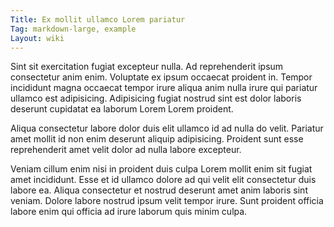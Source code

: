 ```yaml
---
Title: Ex mollit ullamco Lorem pariatur
Tag: markdown-large, example
Layout: wiki
---
```

Sint sit exercitation fugiat excepteur nulla. Ad reprehenderit ipsum consectetur anim enim. Voluptate ex ipsum occaecat proident in. Tempor incididunt magna occaecat tempor irure aliqua anim nulla irure qui pariatur ullamco est adipisicing. Adipisicing fugiat nostrud sint est dolor laboris deserunt cupidatat ea laborum Lorem Lorem proident.

Aliqua consectetur labore dolor duis elit ullamco id ad nulla do velit. Pariatur amet mollit id non enim deserunt aliquip adipisicing. Proident sunt esse reprehenderit amet velit dolor ad nulla labore excepteur.

Veniam cillum enim nisi in proident duis culpa Lorem mollit enim sit fugiat amet incididunt. Esse et id ullamco dolore ad qui velit elit consectetur duis labore ea. Aliqua consectetur et nostrud deserunt amet anim laboris sint veniam. Dolore labore nostrud ipsum velit tempor irure. Sunt proident officia labore enim qui officia ad irure laborum quis minim culpa.